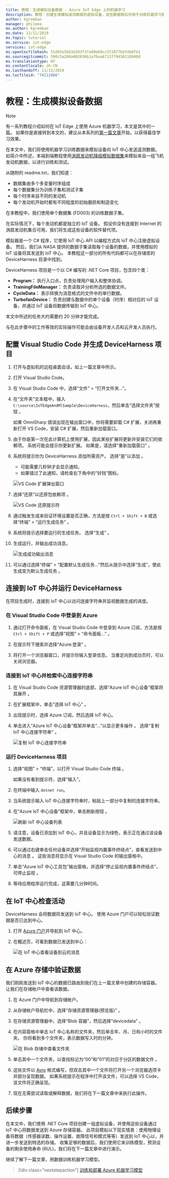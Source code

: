```yaml
---
title: 教程：生成模拟设备数据 - Azure IoT Edge 上的机器学习
description: 教程：创建生成模拟遥测数据的虚拟设备，这些数据稍后可用于训练机器学习模型。
author: kgremban
manager: philmea
ms.author: kgremban
ms.date: 11/11/2019
ms.topic: tutorial
ms.service: iot-edge
services: iot-edge
ms.openlocfilehash: 51d93e5b83d203f3fa99b69cc5f2877bbfdb6fb1
ms.sourcegitcommit: 598c5a280a002036b1a76aa6712f79d30110b98d
ms.translationtype: HT
ms.contentlocale: zh-CN
ms.lasthandoff: 11/15/2019
ms.locfileid: "74112866"
---
```

# <a name="tutorial-generate-simulated-device-data"></a>教程：生成模拟设备数据

> [!NOTE]
> 有一系列教程介绍如何在 IoT Edge 上使用 Azure 机器学习，本文是其中的一篇。 如果你是直接转到本文的，建议从本系列的[第一篇文章](tutorial-machine-learning-edge-01-intro.md)开始，以获得最佳学习效果。

在本文中，我们将使用机器学习训练数据来模拟设备向 IoT 中心发送遥测数据。 如简介中所述，本端到端教程使用[涡扇发动机降级模拟数据集](https://c3.nasa.gov/dashlink/resources/139/)来模拟来自一组飞机发动机数据，以进行训练和测试。

从随附的 readme.txt，我们知道：

* 数据集由多个多变量时序组成
* 每个数据集分为训练子集和测试子集
* 每个时序来自不同的发动机
* 每个发动机开始时都有不同程度的初始磨损和制造变化

在本教程中，我们使用单个数据集 (FD003) 的训练数据子集。

在实际情况下，每个发动机都是独立的 IoT 设备。 假设你没有连接到 Internet 的涡扇发动机集合可用，我们将生成这些设备的软件替代项。

模拟器是一个 C# 程序，它使用 IoT 中心 API 以编程方式向 IoT 中心注册虚拟设备。 然后，我们从 NASA 提供的数据子集读取每个设备的数据，并使用模拟的 IoT 设备将其发送到 IoT 中心。 本教程这一部分的所有代码都可以在存储库的 DeviceHarness 目录中找到。

DeviceHarness 项目是一个以 C# 编写的 .NET Core 项目，包含四个类：

* **Program：** 执行入口点，负责处理用户输入和整体协调。
* **TrainingFileManager：** 负责读取并分析所选的数据文件。
* **CycleData：** 表示转换为消息格式的文件中的单行数据。
* **TurbofanDevice：** 负责创建与数据中的单个设备（时序）相对应的 IoT 设备，并通过 IoT 设备将数据传输到 IoT 中心。

本文中所述的任务大约需要约 20 分钟才能完成。

与在此步骤中的工作等效的实际操作可能会由设备开发人员和云开发人员执行。

## <a name="configure-visual-studio-code-and-build-deviceharness-project"></a>配置 Visual Studio Code 并生成 DeviceHarness 项目

1. 打开与虚拟机的远程桌面会话，如上一篇文章中所示。

1. 打开 Visual Studio Code。

1. 在 Visual Studio Code 中，选择“文件” > “打开文件夹...”。  

1. 在“文件夹”文本框中，输入 `C:\source\IoTEdgeAndMlSample\DeviceHarness`，然后单击“选择文件夹”按钮   。

   如果 OmniSharp 错误出现在输出窗口中，你将需要卸载 C# 扩展，关闭再重新打开 VS Code，安装 C# 扩展，然后重新加载窗口。

1. 由于你是第一次在此计算机上使用扩展，因此某些扩展将更新并安装它们的依赖项。 系统可能会提示你更新扩展。 如果是，请选择“重新加载窗口”  。

1. 系统将提示你为 DeviceHarness 添加所需资产。 选择“是”以添加  。

   * 可能需要几秒钟才会显示通知。
   * 如果错过了此通知，请检查右下角中的“铃铛”图标。

   ![VS Code 扩展弹出窗口](media/tutorial-machine-learning-edge-03-generate-data/add-required-assets.png)

1. 选择“还原”以还原包依赖项  。

   ![VS Code 还原提示符](media/tutorial-machine-learning-edge-03-generate-data/restore-package-dependencies.png)

1. 通过触发生成来验证环境设置是否正确，方法是按 `Ctrl + Shift + B` 或选择“终端” > “运行生成任务”   。

1. 系统将提示选择要运行的生成任务。 选择“生成”  。

1. 生成运行，并输出成功消息。

   ![生成成功输出消息](media/tutorial-machine-learning-edge-03-generate-data/build-success.png)

1. 可以通过选择“终端” > “配置默认生成任务...”然后从提示中选择“生成”，使此生成变为默认生成任务    。

## <a name="connect-to-iot-hub-and-run-deviceharness"></a>连接到 IoT 中心并运行 DeviceHarness

在项目生成时，连接到 IoT 中心以访问连接字符串并监视数据生成的进度。

### <a name="sign-in-to-azure-in-visual-studio-code"></a>在 Visual Studio Code 中登录到 Azure

1. 通过打开命令面板，在 Visual Studio Code 中登录到 Azure 订阅，方法是按 `Ctrl + Shift + P` 或选择“视图” > “命令面板...”   。

1. 在提示符下搜索并选择“Azure:登录”  。

1. 将打开一个浏览器窗口，并提示你输入登录信息。 当重定向到成功页时，可以关闭浏览器。

### <a name="connect-to-your-iot-hub-and-retrieve-hub-connection-string"></a>连接到 IoT 中心并检索中心连接字符串

1. 在 Visual Studio Code 资源管理器的底部，选择“Azure IoT 中心设备”框架将其展开  。

1. 在扩展框架中，单击“选择 IoT 中心”  。

1. 出现提示时，选择 Azure 订阅，然后选择 IoT 中心。

1. 单击进入“Azure IoT 中心设备”框架并单击“...”以显示更多操作   。 选择“复制 IoT 中心连接字符串”  。

   ![复制 IoT 中心连接字符串](media/tutorial-machine-learning-edge-03-generate-data/copy-hub-connection-string.png)

### <a name="run-the-deviceharness-project"></a>运行 DeviceHarness 项目

1. 选择“视图” > “终端”，以打开 Visual Studio Code 终端   。

   如果没有看到提示符，选择“输入”。

1. 在终端中输入 `dotnet run`。

1. 当系统提示输入 IoT 中心连接字符串时，粘贴上一部分中复制的连接字符串。

1. 在“Azure IoT 中心设备”框架中，单击刷新按钮  。

   ![刷新 IoT 中心设备列表](media/tutorial-machine-learning-edge-03-generate-data/refresh-hub-device-list.png)

1. 请注意，设备已添加到 IoT 中心，并且设备显示为绿色，表示正在通过该设备发送数据。

1. 可以通过右键单击任何设备并选择“开始监视内置事件终结点”，查看发送到中心的消息  。 这些消息将显示在 Visual Studio Code 的输出窗格中。

1. 单击“Azure IoT 中心工具包”输出窗格，并选择“停止监视内置事件终结点”，可停止监视   。

1. 等待应用程序运行完成，这需要几分钟时间。

## <a name="check-iot-hub-for-activity"></a>在 IoT 中心检查活动

DeviceHarness 会将数据将发送到 IoT 中心。 使用 Azure 门户可以轻松验证数据是否已达到中心。

1. 打开 [Azure 门户](https://portal.azure.com/)并导航到 IoT 中心。

1. 在概述页，可看到数据已发送到中心：  

   ![在 IoT 中心查看设备到云的消息](media/tutorial-machine-learning-edge-03-generate-data/iot-hub-usage.png)

## <a name="validate-data-in-azure-storage"></a>在 Azure 存储中验证数据

我们刚刚发送到 IoT 中心的数据已路由到我们在上一篇文章中创建的存储容器。 让我们在存储帐户中查看该数据。

1. 在 Azure 门户中导航到存储帐户。

1. 从存储帐户导航栏中，选择“存储资源管理器(预览版)”  。

1. 在存储资源管理器中，选择“Blob 容器”，然后选择“devicedata”   。

1. 在内容窗格中单击 IoT 中心名称的文件夹，然后单击年、月、日和小时的文件夹。 你将看到多个文件夹，表示数据写入时的分钟。

   ![在 Blob 存储中查看文件夹](media/tutorial-machine-learning-edge-03-generate-data/confirm-data-storage-results.png)

1. 单击其中一个文件夹，以查找标记为“00”和“01”的对应于分区的数据文件   。

1. 这些文件以 [Avro](https://avro.apache.org/) 格式编写，但双击其中一个文件将打开另一个浏览器选项卡并部分呈现数据。 如果系统提示在程序中打开该文件，可以选择 VS Code，该文件将正确呈现。

1. 现在无需尝试读取或解释数据，我们将在下一篇文章中来执行此操作。

## <a name="next-steps"></a>后续步骤

在本文中，我们使用 .NET Core 项目创建一组虚拟设备，并使用这些设备通过 IoT 中心将数据发送到 Azure 存储容器。 此项目模拟以下现实情景：使用物理设备将数据（传感器读数、操作设置、故障信号和模式等等）发送到 IoT 中心以，并进一步发送到特选的存储。 收集足够的数据后，我们使用它来训练模型，预测设备的剩余使用寿命 (RUL)，我们将在下一篇文章中进行演示。

继续了解下一篇文章，用数据训练机器学习模型。

> [!div class="nextstepaction"]
> [训练和部署 Azure 机器学习模型](tutorial-machine-learning-edge-04-train-model.md)
